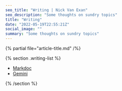 ```yaml
---
seo_title: "Writing | Nick Van Exan"
seo_description: "Some thoughts on sundry topics"
title: "Writing"
date: "2022-05-19T22:55:21Z"
social_image: ""
summary: "Some thoughts on sundry topics"
---
```


{% partial file="article-title.md" /%}

{% section .writing-list %}

- [Markdoc](/posts/markdoc) 
- [Gemini](/posts/gemini) 

{% /section %}
